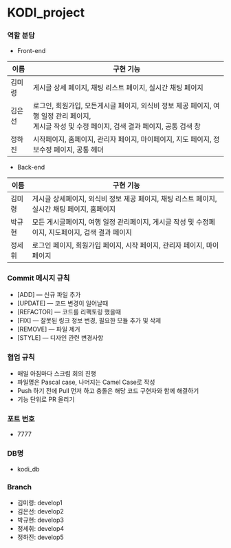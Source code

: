 # KODI_project
### 역할 분담
- Front-end </br>

|이름|구현 기능|
|----|----|
|김미령|게시글 상세 페이지, 채팅 리스트 페이지, 실시간 채팅 페이지|
|김은선|로그인, 회원가입, 모든게시글 페이지, 외식비 정보 제공 페이지, 여행 일정 관리 페이지,</br> 게시글 작성 및 수정 페이지, 검색 결과 페이지, 공통 검색 창|
|정하진|시작페이지, 홈페이지, 관리자 페이지, 마이페이지, 지도 페이지, 정보수정 페이지, 공통 헤더|

- Back-end </br>

|이름|구현 기능|
|----|----|
|김미령|게시글 상세페이지, 외식비 정보 제공 페이지, 채팅 리스트 페이지, 실시간 채팅 페이지, 홈페이지|
|박규현|모든 게시글페이지, 여행 일정 관리페이지, 게시글 작성 및 수정페이지, 지도페이지, 검색 결과 페이지|
|정세휘|로그인 페이지, 회원가입 페이지, 시작 페이지, 관리자 페이지, 마이페이지|

### Commit 메시지 규칙
- [ADD] — 신규 파일 추가
- [UPDATE] — 코드 변경이 일어날때
- [REFACTOR] — 코드를 리팩토링 했을때
- [FIX] — 잘못된 링크 정보 변경, 필요한 모듈 추가 및 삭제
- [REMOVE] — 파일 제거
- [STYLE] — 디자인 관련 변경사항

### 협업 규칙
- 매일 아침마다 스크럼 회의 진행
- 파일명은 Pascal case, 나머지는 Camel Case로 작성
- Push 하기 전에 Pull 먼저 하고 충돌은 해당 코드 구현자와 함께 해결하기
- 기능 단위로 PR 올리기

### 포트 번호
- 7777

### DB명
- kodi_db

### Branch
- 김미령: develop1
- 김은선: develop2
- 박규현: develop3
- 정세휘: develop4
- 정하진: develop5
